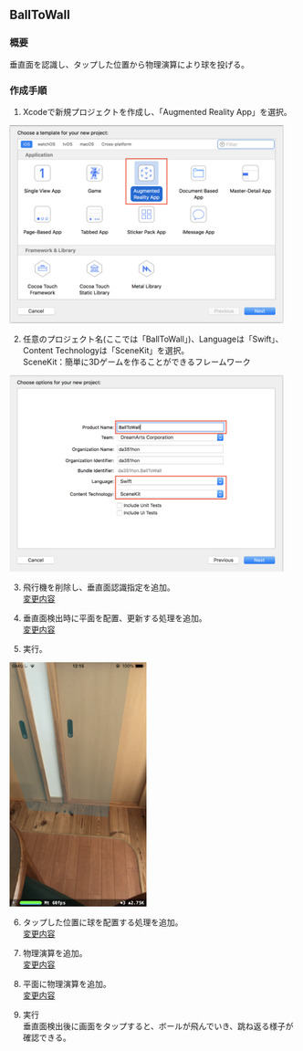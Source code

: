 ## BallToWall
### 概要
垂直面を認識し、タップした位置から物理演算により球を投げる。
### 作成手順  

1. Xcodeで新規プロジェクトを作成し、「Augmented Reality App」を選択。  
<img src="images/ball_to_wall_select_ar.png" width="480"/>   

2. 任意のプロジェクト名(ここでは「BallToWall」)、Languageは「Swift」、Content Technologyは「SceneKit」を選択。  
SceneKit：簡単に3Dゲームを作ることができるフレームワーク  
<img src="images/ball_to_wall_select_swift_scene_kit.png" width="480"/>  

3. 飛行機を削除し、垂直面認識指定を追加。  
[変更内容](https://github.com/da351hon/BallToWall/commit/6810d770134c071b4b2e5f605a9d8f604986a937)

4. 垂直面検出時に平面を配置、更新する処理を追加。  
[変更内容](https://github.com/da351hon/BallToWall/commit/b86712348f34e75ecb62c33648aadf2cfc60affd)

5. 実行。  
<img src="images/ball_to_wall_run_vplane.png" width="240"/>  

6. タップした位置に球を配置する処理を追加。  
[変更内容](https://github.com/da351hon/BallToWall/commit/a630f23b06734f1953358b9ff1fe2468c4d73fc8)

7. 物理演算を追加。  
[変更内容](https://github.com/da351hon/BallToWall/commit/75a98a29f5ffb7894fc79688c962a5ad78b20add)

8. 平面に物理演算を追加。  
[変更内容](https://github.com/da351hon/BallToWall/commit/29f5263f5531a52b96abdddc9799e8530d71145d)

9. 実行  
垂直面検出後に画面をタップすると、ボールが飛んでいき、跳ね返る様子が確認できる。

